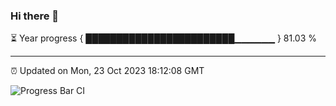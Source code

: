 ### Hi there 👋

⏳ Year progress { ████████████████████████▁▁▁▁▁▁ } 81.03 %

---

⏰ Updated on Mon, 23 Oct 2023 18:12:08 GMT

![Progress Bar CI](https://github.com/liununu/liununu/workflows/Progress%20Bar%20CI/badge.svg)
